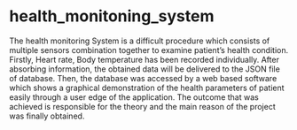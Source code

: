 # health_monitoning_system
The health monitoring System is a difficult procedure which consists of multiple sensors combination together to examine patient’s health condition. Firstly, Heart rate, Body temperature has been recorded individually. After absorbing information, the obtained data will be delivered to the JSON file of database. Then, the database was accessed by a web based software which shows a graphical demonstration of the health parameters of patient easily through a user edge of the application. The outcome that was achieved is responsible for the theory and the main reason of the project was finally obtained.
